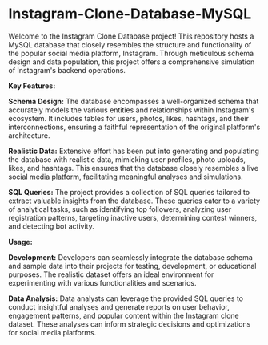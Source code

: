 # Instagram-Clone-Database-MySQL  

Welcome to the Instagram Clone Database project! This repository hosts a MySQL database that closely resembles the structure and functionality of the popular social media platform, Instagram. Through meticulous schema design and data population, this project offers a comprehensive simulation of Instagram's backend operations.

**Key Features:**  


**Schema Design:** The database encompasses a well-organized schema that accurately models the various entities and relationships within Instagram's ecosystem. It includes tables for users, photos, likes, hashtags, and their interconnections, ensuring a faithful representation of the original platform's architecture.  


**Realistic Data:** Extensive effort has been put into generating and populating the database with realistic data, mimicking user profiles, photo uploads, likes, and hashtags. This ensures that the database closely resembles a live social media platform, facilitating meaningful analyses and simulations.  


**SQL Queries:** The project provides a collection of SQL queries tailored to extract valuable insights from the database. These queries cater to a variety of analytical tasks, such as identifying top followers, analyzing user registration patterns, targeting inactive users, determining contest winners, and detecting bot activity.  



**Usage:**  


**Development:** Developers can seamlessly integrate the database schema and sample data into their projects for testing, development, or educational purposes. The realistic dataset offers an ideal environment for experimenting with various functionalities and scenarios.  


**Data Analysis:** Data analysts can leverage the provided SQL queries to conduct insightful analyses and generate reports on user behavior, engagement patterns, and popular content within the Instagram clone dataset. These analyses can inform strategic decisions and optimizations for social media platforms.  
